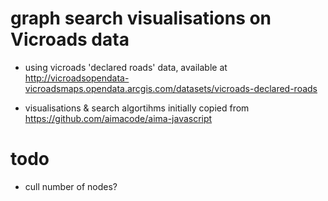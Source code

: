 # graph search visualisations on Vicroads data

- using vicroads 'declared roads' data, available at
  http://vicroadsopendata-vicroadsmaps.opendata.arcgis.com/datasets/vicroads-declared-roads

- visualisations & search algortihms initially copied from
  https://github.com/aimacode/aima-javascript

# todo
- cull number of nodes?
